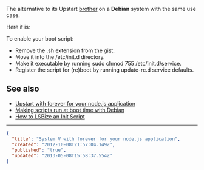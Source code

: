 The alternative to its Upstart [brother](http://ngryman.tumblr.com/post/32830060834/upstart-with-forever-for-your-nodejs-application)
on a **Debian** system with the same use case.

Here it is:

<script src="https://gist.github.com/ngryman/3834896.js"></script>

To enable your boot script:

- Remove the .sh extension from the gist.
- Move it into the /etc/init.d directory.
- Make it executable by running sudo chmod 755 /etc/init.d/service.
- Register the script for (re)boot by running update-rc.d service defaults.

## See also

- [Upstart with forever for your node.js application](http://ngryman.tumblr.com/post/32830060834/upstart-with-forever-for-your-nodejs-application)
- [Making scripts run at boot time with Debian](http://www.debian-administration.org/articles/28)
- [How to LSBize an Init Script](http://wiki.debian.org/LSBInitScripts)

---
```json
{
  "title": "System V with forever for your node.js application",
  "created": "2012-10-08T21:57:04.149Z",
  "published": "true",
  "updated": "2013-05-08T15:58:37.554Z"
}
```
